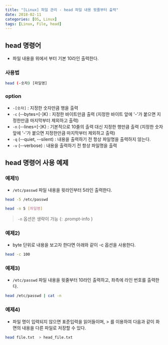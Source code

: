 ```yaml
---
title: "[Linux] 파일 관리 - head 파일 내용 윗줄부터 출력"
date: 2018-02-11
categories: [OS, Linux]
tags: [Linux, File, head]
---
```


## head 명령어

- 파일 내용을 위에서 부터 기본 10라인 출력한다.

### 사용법

```bash
head (-숫자) [파일명]
```

### option

- `-[숫자]` : 지정한 숫자만큼 행을 출력
- `-c` (--bytes=[-]K) : 지정한 바이트만큼 출력 (지정한 바이트 앞에 '-'가 붙으면 지정한만큼 마지막부터 제외하고 출력)
- `-n` (--lines=[-]K) : 기본적으로 10줄의 출력 대신 지정한 행만큼 출력 (지정한 숫자 앞에 '-'가 붙으면 지정한만큼 마지막부터 제외하고 출력)
- `-q` (--quiet, --silent) : 내용을 출력하기 전 항상 파일명을 출력하지 않는다.
- `-v` (--verbose) : 내용을 출력하기 전 항상 파일명을 출력

## head 명령어 사용 예제
### 예제1)

- `/etc/passwd` 파일 내용을 윗라인부터 5라인 출력한다.

```bash
head -5 /etc/passwd

head -n 5 [파일명]
```

> `-n` 옵션은 생략이 가능
{: .prompt-info }

### 예제2)

- byte 단위로 내용을 보고자 한다면 아래와 같이 -c 옵션을 사용한다.

```bash
head -c 100
```

### 예제3)
- `/etc/passwd` 파일 내용을 윗줄부터 10라인 출력하고, 좌측에 라인 번호를 출력한다.

```bash
head /etc/passwd | cat -n
```

### 예제4)

- 파일 명이 입력되지 않으면 표준입력을 읽어들이며, > 를 이용하여 다음과 같이 화면의 내용을 다른 파일로 저장할 수 있다.

```bash
head file.txt  > head_file.txt
```